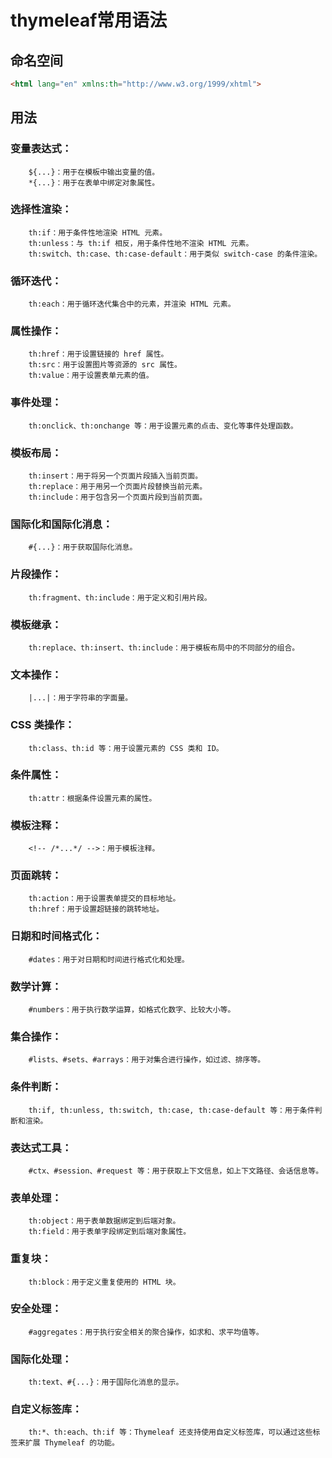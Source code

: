 # thymeleaf常用语法


## 命名空间
```html
<html lang="en" xmlns:th="http://www.w3.org/1999/xhtml">
  ```
 ## 用法

###    变量表达式：
        ${...}：用于在模板中输出变量的值。
        *{...}：用于在表单中绑定对象属性。

###     选择性渲染：
        th:if：用于条件性地渲染 HTML 元素。
        th:unless：与 th:if 相反，用于条件性地不渲染 HTML 元素。
        th:switch、th:case、th:case-default：用于类似 switch-case 的条件渲染。

 ###    循环迭代：
        th:each：用于循环迭代集合中的元素，并渲染 HTML 元素。

  ###   属性操作：
        th:href：用于设置链接的 href 属性。
        th:src：用于设置图片等资源的 src 属性。
        th:value：用于设置表单元素的值。

###     事件处理：
        th:onclick、th:onchange 等：用于设置元素的点击、变化等事件处理函数。

###     模板布局：
        th:insert：用于将另一个页面片段插入当前页面。
        th:replace：用于用另一个页面片段替换当前元素。
        th:include：用于包含另一个页面片段到当前页面。

###     国际化和国际化消息：
        #{...}：用于获取国际化消息。

###     片段操作：
        th:fragment、th:include：用于定义和引用片段。

###     模板继承：
        th:replace、th:insert、th:include：用于模板布局中的不同部分的组合。

###     文本操作：
        |...|：用于字符串的字面量。

 ###    CSS 类操作：
        th:class、th:id 等：用于设置元素的 CSS 类和 ID。

###     条件属性：
        th:attr：根据条件设置元素的属性。

 ###    模板注释：
        <!-- /*...*/ -->：用于模板注释。
        
        
 ###            页面跳转：
        th:action：用于设置表单提交的目标地址。
        th:href：用于设置超链接的跳转地址。

###     日期和时间格式化：
        #dates：用于对日期和时间进行格式化和处理。

 ###    数学计算：
        #numbers：用于执行数学运算，如格式化数字、比较大小等。

###     集合操作：
        #lists、#sets、#arrays：用于对集合进行操作，如过滤、排序等。

 ###    条件判断：
        th:if, th:unless, th:switch, th:case, th:case-default 等：用于条件判断和渲染。

  ###   表达式工具：
        #ctx、#session、#request 等：用于获取上下文信息，如上下文路径、会话信息等。

 ###    表单处理：
        th:object：用于表单数据绑定到后端对象。
        th:field：用于表单字段绑定到后端对象属性。

###     重复块：
        th:block：用于定义重复使用的 HTML 块。

 ###    安全处理：
        #aggregates：用于执行安全相关的聚合操作，如求和、求平均值等。

 ###    国际化处理：
        th:text、#{...}：用于国际化消息的显示。

 ###    自定义标签库：
        th:*、th:each、th:if 等：Thymeleaf 还支持使用自定义标签库，可以通过这些标签来扩展 Thymeleaf 的功能。